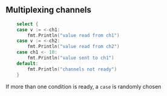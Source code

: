 ## Multiplexing channels

```go
	select {
	case v := <-ch1:
		fmt.Println("value read from ch1")
	case v := <-ch2:
		fmt.Println("value read from ch2")
	case ch1 <- 10:
		fmt.Println("value sent to ch1")
	default:
		fmt.Println("channels not ready")
	}
```

If more than one condition is ready, a `case` is randomly chosen

<span class="fragment current-only" data-code-focus="2,4,6"></span>
<span class="fragment current-only" data-code-focus="8"></span>
